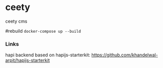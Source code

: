 # ceety
ceety cms


#rebuild 
`docker-compose up --build`


### Links

hapi backend based on hapijs-starterkit: https://github.com/khandelwal-arpit/hapijs-starterkit